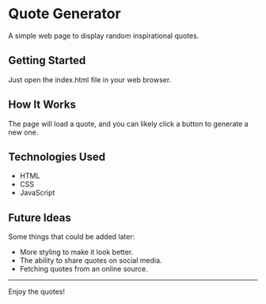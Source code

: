 # Quote Generator

A simple web page to display random inspirational quotes.

## Getting Started

Just open the index.html file in your web browser.

## How It Works

The page will load a quote, and you can likely click a button to generate a new one.

## Technologies Used

* HTML
* CSS
* JavaScript

## Future Ideas

Some things that could be added later:

* More styling to make it look better.
* The ability to share quotes on social media.
* Fetching quotes from an online source.

---

Enjoy the quotes!
